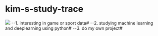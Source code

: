 # kim-s-study-trace
<img src="https://img.shields.io/badge/kim's study store-색상코드?style=flat-square&logo=로고명&logoColor=로고색"/>
--1. interesting in game or sport data#
--2. studying machine learning and deeplearning using python#  
--3. do my own project#  
